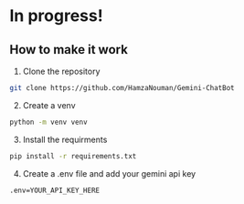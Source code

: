 # In progress!

## How to make it work

1. Clone the repository
```bash
git clone https://github.com/HamzaNouman/Gemini-ChatBot
```

2. Create a venv
```bash
python -m venv venv
```

3. Install the requirments
```bash
pip install -r requirements.txt
```

4. Create a .env file and add your gemini api key
```bash
.env=YOUR_API_KEY_HERE
```


